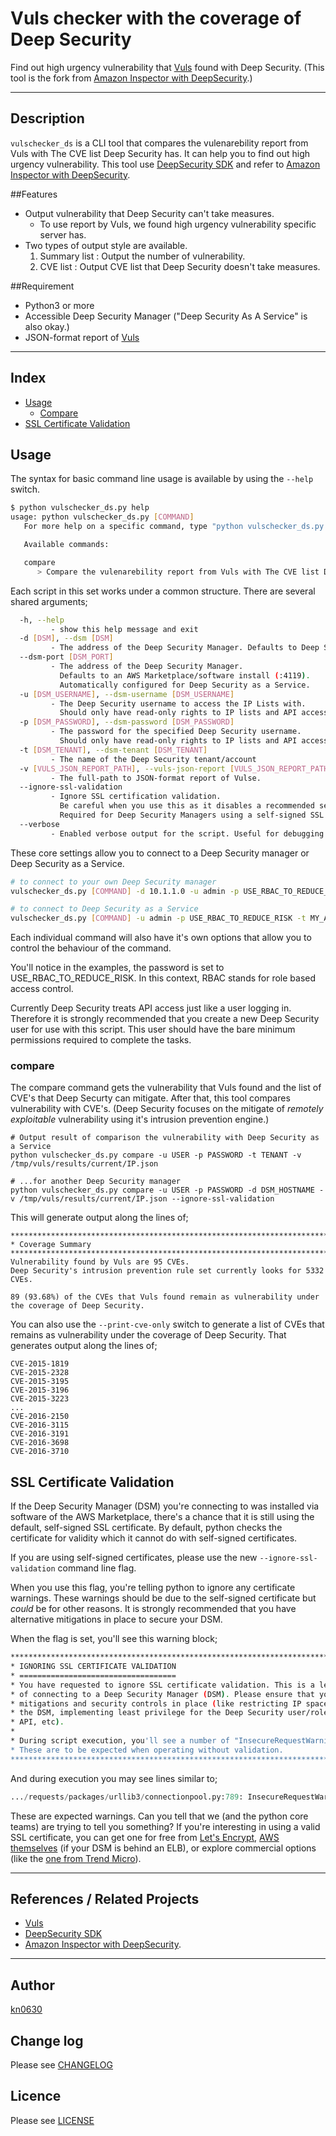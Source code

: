 # Vuls checker with the coverage of Deep Security

Find out high urgency vulnerability that [Vuls](https://github.com/future-architect/vuls) found with Deep Security.
(This tool is the fork from [Amazon Inspector with DeepSecurity](https://github.com/deep-security/amazon-inspector).)

----

## Description
```vulschecker_ds``` is a CLI tool that compares the vulenarebility report from Vuls with The CVE list Deep Security has.
It can help you to find out high urgency vulnerability.
This tool use [DeepSecurity SDK](https://github.com/deep-security/deep-security-py) and refer to [Amazon Inspector with DeepSecurity](https://github.com/deep-security/amazon-inspector).

##Features
* Output vulnerability that Deep Security can't take measures.
    * To use report by Vuls, we found high urgency vulnerability specific server has.
* Two types of output style are available.
    1. Summary list : Output the number of vulnerability.
    2. CVE list : Output CVE list that Deep Security doesn't take measures.

##Requirement
* Python3 or more
* Accessible Deep Security Manager ("Deep Security As A Service" is also okay.)
* JSON-format report of [Vuls](https://github.com/future-architect/vuls)

----

## Index
- [Usage](#usage)
    - [Compare](#usage-compare)
- [SSL Certificate Validation](#ssl-certificate-validation)

## Usage
The syntax for basic command line usage is available by using the ```--help``` switch.

```bash
$ python vulschecker_ds.py help
usage: python vulschecker_ds.py [COMMAND]
   For more help on a specific command, type "python vulschecker_ds.py [COMMAND] --help"

   Available commands:

   compare
      > Compare the vulenarebility report from Vuls with The CVE list Deep Security has

```

Each script in this set works under a common structure. There are several shared arguments;

```bash
  -h, --help
         - show this help message and exit
  -d [DSM], --dsm [DSM]
         - The address of the Deep Security Manager. Defaults to Deep Security as a Service
  --dsm-port [DSM_PORT]
         - The address of the Deep Security Manager.
           Defaults to an AWS Marketplace/software install (:4119).
           Automatically configured for Deep Security as a Service.
  -u [DSM_USERNAME], --dsm-username [DSM_USERNAME]
         - The Deep Security username to access the IP Lists with.
           Should only have read-only rights to IP lists and API access.
  -p [DSM_PASSWORD], --dsm-password [DSM_PASSWORD]
         - The password for the specified Deep Security username.
           Should only have read-only rights to IP lists and API access.
  -t [DSM_TENANT], --dsm-tenant [DSM_TENANT]
         - The name of the Deep Security tenant/account
  -v [VULS_JSON_REPORT_PATH], --vuls-json-report [VULS_JSON_REPORT_PATH]
         - The full-path to JSON-format report of Vulse.
  --ignore-ssl-validation
         - Ignore SSL certification validation.
           Be careful when you use this as it disables a recommended security check.
           Required for Deep Security Managers using a self-signed SSL certificate.
  --verbose
         - Enabled verbose output for the script. Useful for debugging.
```

These core settings allow you to connect to a Deep Security manager or Deep Security as a Service.

```bash
# to connect to your own Deep Security manager
vulschecker_ds.py [COMMAND] -d 10.1.1.0 -u admin -p USE_RBAC_TO_REDUCE_RISK --ignore-ssl-validation

# to connect to Deep Security as a Service
vulschecker_ds.py [COMMAND] -u admin -p USE_RBAC_TO_REDUCE_RISK -t MY_ACCOUNT
```

Each individual command will also have it's own options that allow you to control the behaviour of the command.

You'll notice in the examples, the password is set to USE_RBAC_TO_REDUCE_RISK. In this context, RBAC stands for role based access control.

Currently Deep Security treats API access just like a user logging in. Therefore it is strongly recommended that you create a new Deep Security user for use with this script. This user should have the bare minimum permissions required to complete the tasks.

<a name="usage-compare" />

### compare

The compare command gets the vulnerability that Vuls found and the list of CVE's that Deep Securty can mitigate.
After that, this tool compares vulnerability with CVE's.
(Deep Security focuses on the mitigate of *remotely exploitable* vulnerability using it's intrusion prevention engine.)

```
# Output result of comparison the vulnerability with Deep Security as a Service
python vulschecker_ds.py compare -u USER -p PASSWORD -t TENANT -v /tmp/vuls/results/current/IP.json

# ...for another Deep Security manager
python vulschecker_ds.py compare -u USER -p PASSWORD -d DSM_HOSTNAME -v /tmp/vuls/results/current/IP.json --ignore-ssl-validation
```

This will generate output along the lines of;

```
***********************************************************************
* Coverage Summary
***********************************************************************
Vulnerability found by Vuls are 95 CVEs.
Deep Security's intrusion prevention rule set currently looks for 5332 CVEs.

89 (93.68%) of the CVEs that Vuls found remain as vulnerability under the coverage of Deep Security.

```

You can also use the ```--print-cve-only``` switch to generate a list of CVEs that remains as vulnerability under the coverage of Deep Security. That generates output along the lines of;

```
CVE-2015-1819
CVE-2015-2328
CVE-2015-3195
CVE-2015-3196
CVE-2015-3223
...
CVE-2016-2150
CVE-2016-3115
CVE-2016-3191
CVE-2016-3698
CVE-2016-3710
```

<a name="ssl-certificate-validation" />

## SSL Certificate Validation

If the Deep Security Manager (DSM) you're connecting to was installed via software of the AWS Marketplace, there's a chance that it is still using the default, self-signed SSL certificate. By default, python checks the certificate for validity which it cannot do with self-signed certificates.

If you are using self-signed certificates, please use the new ```--ignore-ssl-validation``` command line flag.

When you use this flag, you're telling python to ignore any certificate warnings. These warnings should be due to the self-signed certificate but *could* be for other reasons. It is strongly recommended that you have alternative mitigations in place to secure your DSM.

When the flag is set, you'll see this warning block;

```bash
***********************************************************************
* IGNORING SSL CERTIFICATE VALIDATION
* ===================================
* You have requested to ignore SSL certificate validation. This is a less secure method
* of connecting to a Deep Security Manager (DSM). Please ensure that you have other
* mitigations and security controls in place (like restricting IP space that can access
* the DSM, implementing least privilege for the Deep Security user/role accessing the
* API, etc).
*
* During script execution, you'll see a number of "InsecureRequestWarning" messages.
* These are to be expected when operating without validation.
***********************************************************************
```

And during execution you may see lines similar to;

```python
.../requests/packages/urllib3/connectionpool.py:789: InsecureRequestWarning: Unverified HTTPS request is being made. Adding certificate verification is strongly advised. See: https://urllib3.readthedocs.org/en/latest/security.html
```

These are expected warnings. Can you tell that we (and the python core teams) are trying to tell you something? If you're interesting in using a valid SSL certificate, you can get one for free from [Let's Encrypt](https://letsencrypt.org), [AWS themselves](https://aws.amazon.com/certificate-manager/) (if your DSM is behind an ELB), or explore commercial options (like the [one from Trend Micro](http://www.trendmicro.com/us/enterprise/cloud-solutions/deep-security/ssl-certificates/)).

----

## References / Related Projects
* [Vuls](https://github.com/future-architect/vuls)
* [DeepSecurity SDK](https://github.com/deep-security/deep-security-py)
* [Amazon Inspector with DeepSecurity](https://github.com/deep-security/amazon-inspector).

----

## Author
[kn0630](https://github.com/kn0630)

## Change log
Please see [CHANGELOG](https://github.com/kn0630/vulschecker_ds/CHANGELOG.md)

## Licence
Please see [LICENSE](https://github.com/kn0630/vulschecker_ds/LICENSE)

